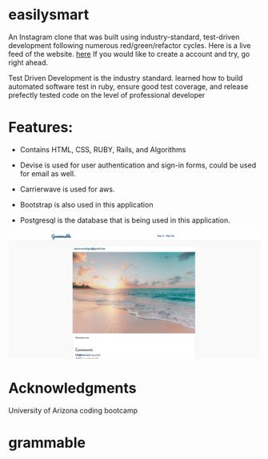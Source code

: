 # easilysmart 


An Instagram clone that was built using industry-standard, test-driven development following numerous red/green/refactor cycles.
Here is a live feed of the website. [here](https://grammable-saralegui.herokuapp.com) If you would like to create a account and try, go right ahead.


Test Driven Development is the industry standard. learned how to build automated software test in ruby, ensure good test coverage, and release prefectly tested code on the level of professional developer


# Features: 

* Contains HTML, CSS, RUBY, Rails, and Algorithms

* Devise is used for user authentication and sign-in forms, could be used for email as well.

* Carrierwave is used for aws.

* Bootstrap is also used in this application

* Postgresql is the database that is being used in this application.



<img src="images/screenshot.jpg">

# Acknowledgments

University of Arizona coding bootcamp

# grammable
